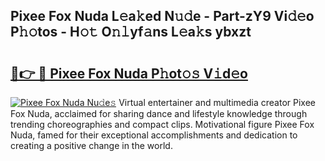 ## Pixee Fox Nuda L𝚎a𝚔ed N𝚞𝚍e - Part-zY9 Vi𝚍𝚎o P𝚑𝚘tos - H𝚘𝚝 O𝚗𝚕yf𝚊ns L𝚎a𝚔s ybxzt

# <h2><a href="http://kf1tljz.oniu.top/?m=Pixee+Fox+Nuda">🔗👉 🔴 Pixee Fox Nuda P𝚑ot𝚘𝚜 V𝚒d𝚎o</a></h2>

[![Pixee Fox Nuda Nu𝚍e𝚜](https://i.imgur.com/0qMVB7G.gif)](http://kf1tljz.oniu.top/?m=Pixee+Fox+Nuda)
Virtual entertainer and multimedia creator Pixee Fox Nuda, acclaimed for sharing dance and lifestyle knowledge through trending choreographies and compact clips. Motivational figure Pixee Fox Nuda, famed for their exceptional accomplishments and dedication to creating a positive change in the world.  
